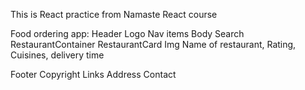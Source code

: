 This is React practice from Namaste React course

Food ordering app:
  Header
    Logo
    Nav items
  Body
    Search
    RestaurantContainer
      RestaurantCard
        Img
        Name of restaurant, Rating, Cuisines, delivery time

  Footer
    Copyright
    Links
    Address
    Contact

